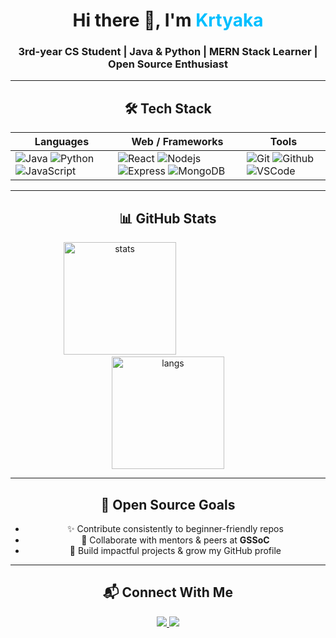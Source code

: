 <h1 align="center">Hi there 👋, I'm <span style="color:#00bfff">Krtyaka</span></h1>
<h3 align="center">3rd-year CS Student | Java & Python | MERN Stack Learner | Open Source Enthusiast</h3>

---

<h2 align="center"> 🛠️ Tech Stack </h2>
<div align="center">

| Languages | Web / Frameworks | Tools |
|-----------|------------------|-------|
| ![Java](https://skillicons.dev/icons?i=java) ![Python](https://skillicons.dev/icons?i=python) ![JavaScript](https://skillicons.dev/icons?i=javascript) | ![React](https://skillicons.dev/icons?i=react) ![Nodejs](https://skillicons.dev/icons?i=nodejs) ![Express](https://skillicons.dev/icons?i=express) ![MongoDB](https://skillicons.dev/icons?i=mongodb) | ![Git](https://skillicons.dev/icons?i=git) ![Github](https://skillicons.dev/icons?i=github) ![VSCode](https://skillicons.dev/icons?i=vscode) |

</div>

---

<h2 align="center"> 📊 GitHub Stats </h2>
<p align="center">
  <img src="https://github-readme-stats.vercel.app/api?username=Krtyaka&show_icons=true&theme=radical" alt="stats" height="180" />
  <img width="150" /> <!-- spacer -->
  <img src="https://github-readme-stats.vercel.app/api/top-langs/?username=Krtyaka&layout=compact&theme=radical" alt="langs" height="180" />
</p>

---

<h2 align="center"> 🌟 Open Source Goals </h2>
<ul align="center">
  <li>✨ Contribute consistently to beginner-friendly repos</li>
  <li>🤝 Collaborate with mentors & peers at <b>GSSoC</b></li>
  <li>🚀 Build impactful projects & grow my GitHub profile</li>
</ul>

---

<h2 align="center"> 📬 Connect With Me </h2>
<p align="center">
  <a href="http://www.linkedin.com/in/krtyaka-ahuja-04498a31a">
    <img src="https://img.shields.io/badge/LinkedIn-0A66C2?style=for-the-badge&logo=linkedin&logoColor=white"/>
  </a>
  <a href="mailto:krtyaka.ahuja@gmail.com">
    <img src="https://img.shields.io/badge/Email-D14836?style=for-the-badge&logo=gmail&logoColor=white"/>
  </a>
</p>
